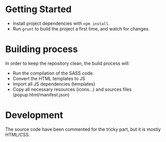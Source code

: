 # Getting Started

* Install project dependencies with `npm install`.
* Run `grunt` to build the project a first time, and watch for changes.

# Building process
In order to keep the repository clean, the build process will:

* Run the compilation of the SASS code.
* Convert the HTML templates to JS
* Import all JS dependencies (templates)
* Copy all necessary resources (icons...) and sources files (popup.html/manifest.json)

# Development
The source code have been commented for the tricky part, but it is mostly HTML/CSS.
